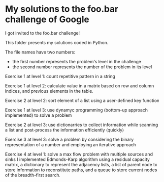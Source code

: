 # My solutions to the foo.bar challenge of Google

I got invited to the foo.bar challenge! 

This folder presents my solutions coded in Python.

The file names have two numbers:
  - the first number represents the problem's level in the challenge
  - the second number represents the number of the problem in its level
  
Exercise 1 at level 1: 
  count repetitive pattern in a string

Exercise 1 at level 2: 
  calculate value in a matrix based on row and column indices, and previous elements in the table.
  
Exercise 2 at level 2: 
  sort element of a list using a user-defined key function
  
Exercise 1 at level 3:
  use dynamyc programming (bottom-up approach implemented) to solve a problem
  
Exercise 2 at level 3:
  use dictionarries to collect information while scanning a list and post-process the information efficiently (quickly)
  
Exercise 3 at level 3:
  solve a problem by considering the binary representation of a number and employing an iterative approach 
  
Exercise 4 at level 1:
  solve a max flow problem with multiple sources and sinks
  I implemented Edmonds-Karp algorithm using a residual capacity matrix, a dictionary to represent the adjacency lists, 
  a list of parent node to store information to reconstitute paths, and a queue to store current nodes of the breadth-first search.
  
